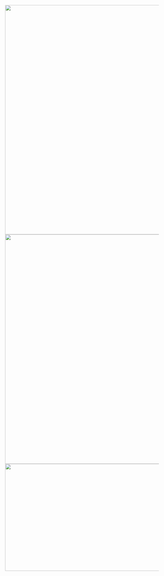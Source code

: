 <img align="left" height="750px" width="1550px"  src="https://github.com/user-attachments/assets/715b23d1-96eb-425a-aa71-af9d157ad7ff"/>
<img align="left" height="750px" width="1550px"  src="https://github.com/user-attachments/assets/8bc54f54-0f40-4a2a-9854-73803c5ac04c"/>
<img align="left" height="350px" width="1550px"  src="https://github.com/user-attachments/assets/0278afb4-1b81-4469-8466-241863ea6d63"/>


